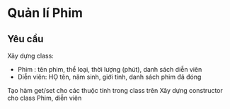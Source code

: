# Quản lí Phim

## Yêu cầu

Xây dựng class:

- Phim : tên phim, thể loại, thời lượng (phút), danh sách diễn viên
- Diễn viên: HỌ tên, năm sinh, giới tính, danh sách phim đã đóng

Tạo hàm get/set cho các thuộc tính trong class trên
Xây dựng constructor cho class Phim, diễn viên

